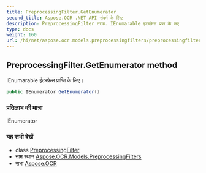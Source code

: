 ```yaml
---
title: PreprocessingFilter.GetEnumerator
second_title: Aspose.OCR .NET API संदर्भ के लिए
description: PreprocessingFilter तरक. IEnumarable इंटरफ़ेस प्रप्त के लए
type: docs
weight: 160
url: /hi/net/aspose.ocr.models.preprocessingfilters/preprocessingfilter/getenumerator/
---
```

## PreprocessingFilter.GetEnumerator method

IEnumarable इंटरफ़ेस प्राप्ति के लिए।

```csharp
public IEnumerator GetEnumerator()
```

### प्रतिलाभ की मात्रा

IEnumerator

### यह सभी देखें

* class [PreprocessingFilter](../)
* नाम स्थान [Aspose.OCR.Models.PreprocessingFilters](../../preprocessingfilter/)
* सभा [Aspose.OCR](../../../)


